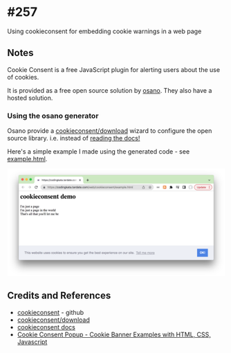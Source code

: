 # #257

Using cookieconsent for embedding cookie warnings in a web page

## Notes

Cookie Consent is a free JavaScript plugin for alerting users about the use of cookies.

It is provided as a free open source solution by [osano](https://www.osano.com/cookieconsent/documentation/about-cookie-consent/).
They also have a hosted solution.

### Using the osano generator

Osano provide a [cookieconsent/download](https://www.osano.com/cookieconsent/download/)
wizard to configure the open source library.
i.e. instead of [reading the docs!](https://www.osano.com/cookieconsent/documentation/javascript-api/)

Here's a simple example I made using the generated code - see [example.html](./example.html).

![example](./assets/example.png?raw=true)

## Credits and References

* [cookieconsent](https://github.com/osano/cookieconsent) - github
* [cookieconsent/download](https://www.osano.com/cookieconsent/download/)
* [cookieconsent docs](https://www.osano.com/cookieconsent/documentation/javascript-api/)
* [Cookie Consent Popup - Cookie Banner Examples with HTML, CSS, Javascript](https://monsterlessons-academy.com/posts/cookie-consent-popup-cookie-banner-examples-with-html-css-javascript)
